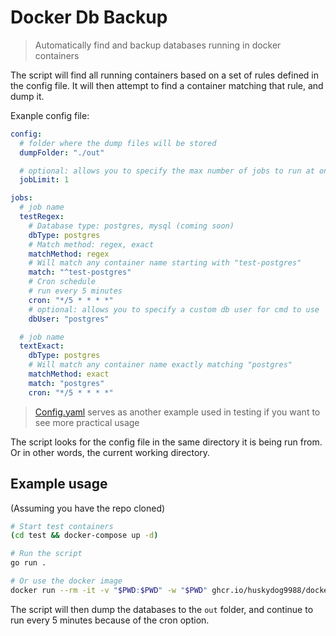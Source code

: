 # Docker Db Backup

> Automatically find and backup databases running in docker containers

The script will find all running containers based on a set of rules defined in the config file. It will then attempt to find a container matching that rule, and dump it.

Exanple config file:

```yaml
config:
  # folder where the dump files will be stored
  dumpFolder: "./out"

  # optional: allows you to specify the max number of jobs to run at once
  jobLimit: 1

jobs:
  # job name
  testRegex:
    # Database type: postgres, mysql (coming soon)
    dbType: postgres
    # Match method: regex, exact
    matchMethod: regex
    # Will match any container name starting with "test-postgres"
    match: "^test-postgres"
    # Cron schedule
    # run every 5 minutes
    cron: "*/5 * * * *"
    # optional: allows you to specify a custom db user for cmd to use
    dbUser: "postgres"

  # job name
  textExact:
    dbType: postgres
    # Will match any container name exactly matching "postgres"
    matchMethod: exact
    match: "postgres"
    cron: "*/5 * * * *"
```

> [Config.yaml](config.yaml) serves as another example used in testing if you want to see more practical usage

The script looks for the config file in the same directory it is being run from. Or in other words, the current working directory.

## Example usage

(Assuming you have the repo cloned)

```bash
# Start test containers
(cd test && docker-compose up -d)

# Run the script
go run .

# Or use the docker image
docker run --rm -it -v "$PWD:$PWD" -w "$PWD" ghcr.io/huskydog9988/docker-db-backup:latest
```

The script will then dump the databases to the `out` folder, and continue to run every 5 minutes because of the cron option.
